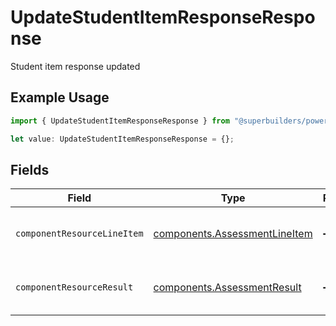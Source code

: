 # UpdateStudentItemResponseResponse

Student item response updated

## Example Usage

```typescript
import { UpdateStudentItemResponseResponse } from "@superbuilders/powerpath/models/operations";

let value: UpdateStudentItemResponseResponse = {};
```

## Fields

| Field                                                                          | Type                                                                           | Required                                                                       | Description                                                                    |
| ------------------------------------------------------------------------------ | ------------------------------------------------------------------------------ | ------------------------------------------------------------------------------ | ------------------------------------------------------------------------------ |
| `componentResourceLineItem`                                                    | [components.AssessmentLineItem](../../models/components/assessmentlineitem.md) | :heavy_minus_sign:                                                             | Represents an assessment line item.                                            |
| `componentResourceResult`                                                      | [components.AssessmentResult](../../models/components/assessmentresult.md)     | :heavy_minus_sign:                                                             | Represents an assessment result.                                               |